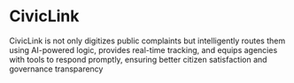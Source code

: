 # CivicLink
CivicLink is not only digitizes public complaints but intelligently routes them using AI-powered logic, provides real-time tracking, and equips agencies with tools to respond promptly, ensuring better citizen satisfaction and governance transparency
